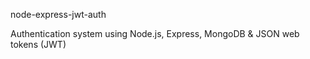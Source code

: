 node-express-jwt-auth

Authentication system using Node.js, Express, MongoDB & JSON web tokens (JWT)